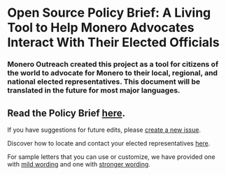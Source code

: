 # Open Source Policy Brief: A Living Tool to Help Monero Advocates Interact With Their Elected Officials

### Monero Outreach created this project as a tool for citizens of the world to advocate for Monero to their local, regional, and national elected representatives. This document will be translated in the future for most major languages. 

## Read the Policy Brief [here](https://github.com/xmrhaelan/policy-brief/blob/main/brief.md).

If you have suggestions for future edits, please [create a new issue](https://github.com/xmrhaelan/policy-brief/issues).

Discover how to locate and contact your elected representatives [here](https://github.com/xmrhaelan/policy-brief/blob/main/find-your-elected-representative.md).

For sample letters that you can use or customize, we have provided one with [mild wording](https://github.com/xmrhaelan/policy-brief/blob/main/sample-letter-1.md) and one with [stronger wording](https://github.com/xmrhaelan/policy-brief/blob/main/sample-letter-2.md).
